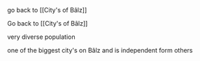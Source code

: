go back to [[City's of Bâlz]]

Go back to [[City's of Bâlz]]

very diverse population 

one of the biggest city's on Bâlz and is independent form others
